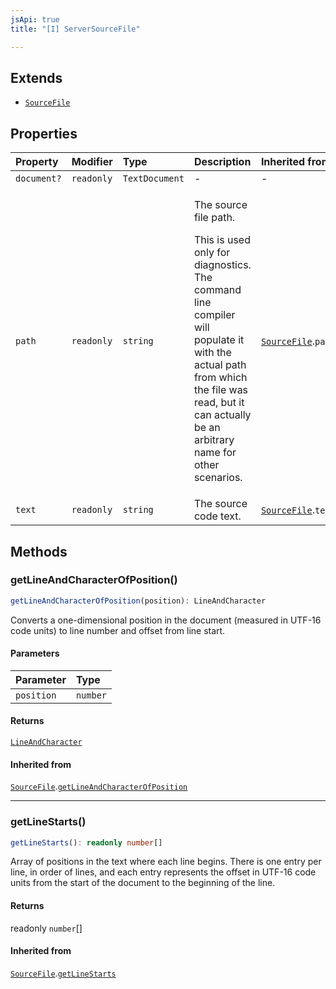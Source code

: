 ```yaml
---
jsApi: true
title: "[I] ServerSourceFile"

---
```

## Extends

- [`SourceFile`](SourceFile.md)

## Properties

| Property | Modifier | Type | Description | Inherited from |
| :------ | :------ | :------ | :------ | :------ |
| `document?` | `readonly` | `TextDocument` | - | - |
| `path` | `readonly` | `string` | <p>The source file path.</p><p>This is used only for diagnostics. The command line compiler will populate it with the actual path from which the file was read, but it can actually be an arbitrary name for other scenarios.</p> | [`SourceFile`](SourceFile.md).`path` |
| `text` | `readonly` | `string` | The source code text. | [`SourceFile`](SourceFile.md).`text` |

## Methods

### getLineAndCharacterOfPosition()

```ts
getLineAndCharacterOfPosition(position): LineAndCharacter
```

Converts a one-dimensional position in the document (measured in UTF-16
code units) to line number and offset from line start.

#### Parameters

| Parameter | Type |
| :------ | :------ |
| `position` | `number` |

#### Returns

[`LineAndCharacter`](LineAndCharacter.md)

#### Inherited from

[`SourceFile`](SourceFile.md).[`getLineAndCharacterOfPosition`](SourceFile.md#getlineandcharacterofposition)

***

### getLineStarts()

```ts
getLineStarts(): readonly number[]
```

Array of positions in the text where each line begins. There is one entry
per line, in order of lines, and each entry represents the offset in UTF-16
code units from the start of the document to the beginning of the line.

#### Returns

readonly `number`[]

#### Inherited from

[`SourceFile`](SourceFile.md).[`getLineStarts`](SourceFile.md#getlinestarts)

